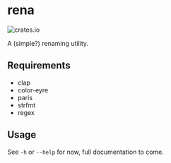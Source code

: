 # rena

![crates.io](https://img.shields.io/crates/v/rena)

A (simple?) renaming utility.

## Requirements

- clap
- color-eyre
- paris
- strfmt
- regex

## Usage

See `-h` or `--help` for now, full documentation to come.
